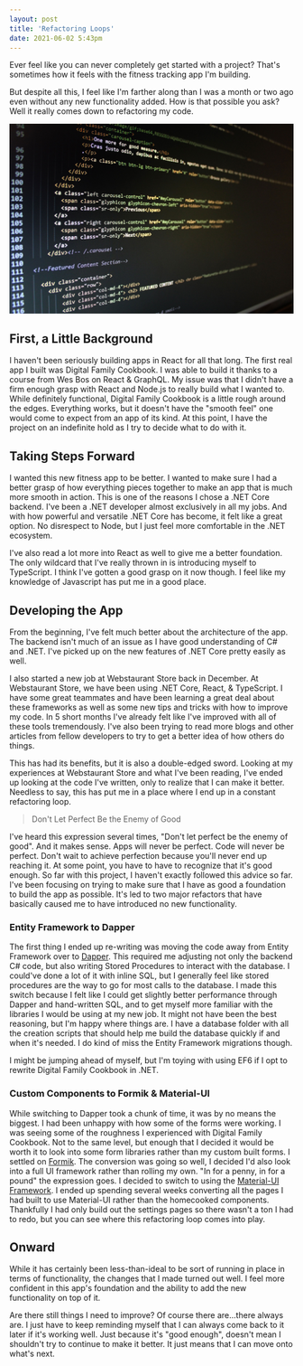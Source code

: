 ```yaml
---
layout: post
title: 'Refactoring Loops'
date: 2021-06-02 5:43pm
---
```


Ever feel like you can never completely get started with a project? That's sometimes how it feels with the fitness tracking app I'm building.

But despite all this, I feel like I'm farther along than I was a month or two ago even without any new functionality added. How is that possible you ask? Well it really comes down to refactoring my code.

<div class="centered-image">
    <img src="/assets/images/posts/code.jpg" alt="Computer Code" />
</div>

## First, a Little Background

I haven't been seriously building apps in React for all that long. The first real app I built was Digital Family Cookbook. I was able to build it thanks to a course from Wes Bos on React & GraphQL. My issue was that I didn't have a firm enough grasp with React and Node.js to really build what I wanted to. While definitely functional, Digital Family Cookbook is a little rough around the edges. Everything works, but it doesn't have the "smooth feel" one would come to expect from an app of its kind. At this point, I have the project on an indefinite hold as I try to decide what to do with it.

## Taking Steps Forward

I wanted this new fitness app to be better. I wanted to make sure I had a better grasp of how everything pieces together to make an app that is much more smooth in action. This is one of the reasons I chose a .NET Core backend. I've been a .NET developer almost exclusively in all my jobs. And with how powerful and versatile .NET Core has become, it felt like a great option. No disrespect to Node, but I just feel more comfortable in the .NET ecosystem.

I've also read a lot more into React as well to give me a better foundation. The only wildcard that I've really thrown in is introducing myself to TypeScript. I think I've gotten a good grasp on it now though. I feel like my knowledge of Javascript has put me in a good place.

## Developing the App

From the beginning, I've felt much better about the architecture of the app. The backend isn't much of an issue as I have good understanding of C# and .NET. I've picked up on the new features of .NET Core pretty easily as well.

I also started a new job at Webstaurant Store back in December. At Webstaurant Store, we have been using .NET Core, React, & TypeScript. I have some great teammates and have been learning a great deal about these frameworks as well as some new tips and tricks with how to improve my code. In 5 short months I've already felt like I've improved with all of these tools tremendously. I've also been trying to read more blogs and other articles from fellow developers to try to get a better idea of how others do things.

This has had its benefits, but it is also a double-edged sword. Looking at my experiences at Webstaurant Store and what I've been reading, I've ended up looking at the code I've written, only to realize that I can make it better. Needless to say, this has put me in a place where I end up in a constant refactoring loop.

> Don't Let Perfect Be the Enemy of Good

I've heard this expression several times, "Don't let perfect be the enemy of good". And it makes sense. Apps will never be perfect. Code will never be perfect. Don't wait to achieve perfection because you'll never end up reaching it. At some point, you have to have to recognize that it's good enough. So far with this project, I haven't exactly followed this advice so far. I've been focusing on trying to make sure that I have as good a foundation to build the app as possible. It's led to two major refactors that have basically caused me to have introduced no new functionality.

### Entity Framework to Dapper

The first thing I ended up re-writing was moving the code away from Entity Framework over to [Dapper](https://github.com/DapperLib/Dapper). This required me adjusting not only the backend C# code, but also writing Stored Procedures to interact with the database. I could've done a lot of it with inline SQL, but I generally feel like stored procedures are the way to go for most calls to the database. I made this switch because I felt like I could get slightly better performance through Dapper and hand-written SQL, and to get myself more familiar with the libraries I would be using at my new job. It might not have been the best reasoning, but I'm happy where things are. I have a database folder with all the creation scripts that should help me build the database quickly if and when it's needed. I do kind of miss the Entity Framework migrations though.

I might be jumping ahead of myself, but I'm toying with using EF6 if I opt to rewrite Digital Family Cookbook in .NET.

### Custom Components to Formik & Material-UI

While switching to Dapper took a chunk of time, it was by no means the biggest. I had been unhappy with how some of the forms were working. I was seeing some of the roughness I experienced with Digital Family Cookbook. Not to the same level, but enough that I decided it would be worth it to look into some form libraries rather than my custom built forms. I settled on [Formik](https://formik.org/). The conversion was going so well, I decided I'd also look into a full UI framework rather than rolling my own. "In for a penny, in for a pound" the expression goes. I decided to switch to using the [Material-UI Framework](https://material-ui.com/). I ended up spending several weeks converting all the pages I had built to use Material-UI rather than the homecooked components. Thankfully I had only build out the settings pages so there wasn't a ton I had to redo, but you can see where this refactoring loop comes into play.

## Onward

While it has certainly been less-than-ideal to be sort of running in place in terms of functionality, the changes that I made turned out well. I feel more confident in this app's foundation and the ability to add the new functionality on top of it.

Are there still things I need to improve? Of course there are...there always are. I just have to keep reminding myself that I can always come back to it later if it's working well. Just because it's "good enough", doesn't mean I shouldn't try to continue to make it better. It just means that I can move onto what's next.
